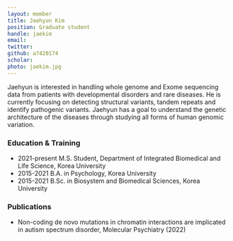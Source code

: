 ```yaml
---
layout: member
title: Jaehyun Kim
position: Graduate student
handle: jaekim
email:
twitter:
github: a7420174
scholar: 
photo: jaekim.jpg
---
```


Jaehyun is interested in handling whole genome and Exome sequencing data from patients with developmental disorders and rare diseases. He is currently focusing on detecting structural variants, tandem repeats and identify pathogenic variants. Jaehyun has a goal to understand the genetic architecture of the diseases through studying all forms of human genomic variation.

### Education & Training
- 2021-present M.S. Student, Department of Integrated Biomedical and Life Science, Korea University
- 2015-2021 B.A. in Psychology, Korea University
- 2015-2021 B.Sc. in Biosystem and Biomedical Sciences, Korea University

### Publications
- Non-coding de novo mutations in chromatin interactions are implicated in autism spectrum disorder, Molecular Psychiatry (2022)
